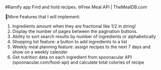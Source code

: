 #Ramify app
Find and hold recipes. 
  🌐Free Meal APi | TheMealDB.com

💠More Features that I will implement:
  1. Ingredients amount when they are fractional like 1/2 in string!
  2. Display the number of pages between the pagination buttons.
  3. Ability to sort search results by number of ingredients or alphabetically
  4. Shopping list feature: a button to add ingredients to a list
  5. Weekly meal planning feature: assign recipes to the next 7 days and show on a weekly calender
  6. Get nutrition data on each ingredient from spoonacular API (spoonacular.com/food-api) and calculate total colories of recipe

